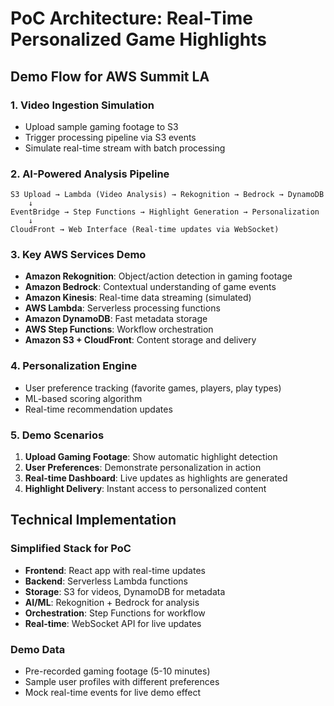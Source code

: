 # PoC Architecture: Real-Time Personalized Game Highlights

## Demo Flow for AWS Summit LA

### 1. Video Ingestion Simulation
- Upload sample gaming footage to S3
- Trigger processing pipeline via S3 events
- Simulate real-time stream with batch processing

### 2. AI-Powered Analysis Pipeline
```
S3 Upload → Lambda (Video Analysis) → Rekognition → Bedrock → DynamoDB
    ↓
EventBridge → Step Functions → Highlight Generation → Personalization
    ↓
CloudFront → Web Interface (Real-time updates via WebSocket)
```

### 3. Key AWS Services Demo
- **Amazon Rekognition**: Object/action detection in gaming footage
- **Amazon Bedrock**: Contextual understanding of game events
- **Amazon Kinesis**: Real-time data streaming (simulated)
- **AWS Lambda**: Serverless processing functions
- **Amazon DynamoDB**: Fast metadata storage
- **AWS Step Functions**: Workflow orchestration
- **Amazon S3 + CloudFront**: Content storage and delivery

### 4. Personalization Engine
- User preference tracking (favorite games, players, play types)
- ML-based scoring algorithm
- Real-time recommendation updates

### 5. Demo Scenarios
1. **Upload Gaming Footage**: Show automatic highlight detection
2. **User Preferences**: Demonstrate personalization in action
3. **Real-time Dashboard**: Live updates as highlights are generated
4. **Highlight Delivery**: Instant access to personalized content

## Technical Implementation

### Simplified Stack for PoC
- **Frontend**: React app with real-time updates
- **Backend**: Serverless Lambda functions
- **Storage**: S3 for videos, DynamoDB for metadata
- **AI/ML**: Rekognition + Bedrock for analysis
- **Orchestration**: Step Functions for workflow
- **Real-time**: WebSocket API for live updates

### Demo Data
- Pre-recorded gaming footage (5-10 minutes)
- Sample user profiles with different preferences
- Mock real-time events for live demo effect